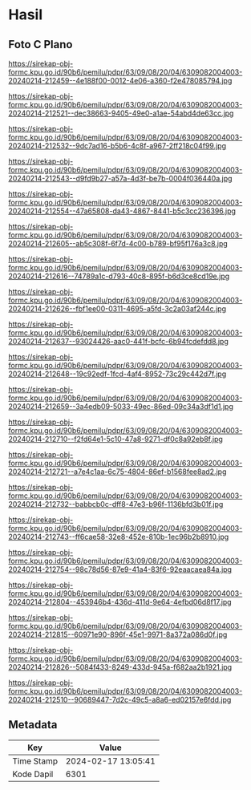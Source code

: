 # Hasil

## Foto C Plano

https://sirekap-obj-formc.kpu.go.id/90b6/pemilu/pdpr/63/09/08/20/04/6309082004003-20240214-212459--4e188f00-0012-4e06-a360-f2e478085794.jpg

https://sirekap-obj-formc.kpu.go.id/90b6/pemilu/pdpr/63/09/08/20/04/6309082004003-20240214-212521--dec38663-9405-49e0-a1ae-54abd4de63cc.jpg

https://sirekap-obj-formc.kpu.go.id/90b6/pemilu/pdpr/63/09/08/20/04/6309082004003-20240214-212532--9dc7ad16-b5b6-4c8f-a967-2ff218c04f99.jpg

https://sirekap-obj-formc.kpu.go.id/90b6/pemilu/pdpr/63/09/08/20/04/6309082004003-20240214-212543--d9fd9b27-a57a-4d3f-be7b-0004f036440a.jpg

https://sirekap-obj-formc.kpu.go.id/90b6/pemilu/pdpr/63/09/08/20/04/6309082004003-20240214-212554--47a65808-da43-4867-8441-b5c3cc236396.jpg

https://sirekap-obj-formc.kpu.go.id/90b6/pemilu/pdpr/63/09/08/20/04/6309082004003-20240214-212605--ab5c308f-6f7d-4c00-b789-bf95f176a3c8.jpg

https://sirekap-obj-formc.kpu.go.id/90b6/pemilu/pdpr/63/09/08/20/04/6309082004003-20240214-212616--74789a1c-d793-40c8-895f-b6d3ce8cd19e.jpg

https://sirekap-obj-formc.kpu.go.id/90b6/pemilu/pdpr/63/09/08/20/04/6309082004003-20240214-212626--fbf1ee00-0311-4695-a5fd-3c2a03af244c.jpg

https://sirekap-obj-formc.kpu.go.id/90b6/pemilu/pdpr/63/09/08/20/04/6309082004003-20240214-212637--93024426-aac0-441f-bcfc-6b94fcdefdd8.jpg

https://sirekap-obj-formc.kpu.go.id/90b6/pemilu/pdpr/63/09/08/20/04/6309082004003-20240214-212648--19c92edf-1fcd-4af4-8952-73c29c442d7f.jpg

https://sirekap-obj-formc.kpu.go.id/90b6/pemilu/pdpr/63/09/08/20/04/6309082004003-20240214-212659--3a4edb09-5033-49ec-86ed-09c34a3df1d1.jpg

https://sirekap-obj-formc.kpu.go.id/90b6/pemilu/pdpr/63/09/08/20/04/6309082004003-20240214-212710--f2fd64e1-5c10-47a8-9271-df0c8a92eb8f.jpg

https://sirekap-obj-formc.kpu.go.id/90b6/pemilu/pdpr/63/09/08/20/04/6309082004003-20240214-212721--a7e4c1aa-6c75-4804-86ef-b1568fee8ad2.jpg

https://sirekap-obj-formc.kpu.go.id/90b6/pemilu/pdpr/63/09/08/20/04/6309082004003-20240214-212732--babbcb0c-dff8-47e3-b96f-1136bfd3b01f.jpg

https://sirekap-obj-formc.kpu.go.id/90b6/pemilu/pdpr/63/09/08/20/04/6309082004003-20240214-212743--ff6cae58-32e8-452e-810b-1ec96b2b8910.jpg

https://sirekap-obj-formc.kpu.go.id/90b6/pemilu/pdpr/63/09/08/20/04/6309082004003-20240214-212754--98c78d56-87e9-41a4-83f6-92eaacaea84a.jpg

https://sirekap-obj-formc.kpu.go.id/90b6/pemilu/pdpr/63/09/08/20/04/6309082004003-20240214-212804--453946b4-436d-411d-9e64-4efbd06d8f17.jpg

https://sirekap-obj-formc.kpu.go.id/90b6/pemilu/pdpr/63/09/08/20/04/6309082004003-20240214-212815--60971e90-896f-45e1-9971-8a372a086d0f.jpg

https://sirekap-obj-formc.kpu.go.id/90b6/pemilu/pdpr/63/09/08/20/04/6309082004003-20240214-212826--5084f433-8249-433d-945a-f682aa2b1921.jpg

https://sirekap-obj-formc.kpu.go.id/90b6/pemilu/pdpr/63/09/08/20/04/6309082004003-20240214-212510--90689447-7d2c-49c5-a8a6-ed02157e6fdd.jpg


## Metadata

| Key        | Value               |
| ---------- | ------------------- |
| Time Stamp | 2024-02-17 13:05:41 |
| Kode Dapil | 6301                |



